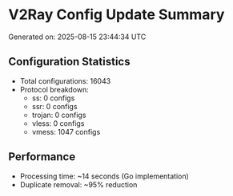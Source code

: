 # V2Ray Config Update Summary
Generated on: 2025-08-15 23:44:34 UTC

## Configuration Statistics
- Total configurations: 16043
- Protocol breakdown:
  - ss: 0 configs
  - ssr: 0 configs
  - trojan: 0 configs
  - vless: 0 configs
  - vmess: 1047 configs

## Performance
- Processing time: ~14 seconds (Go implementation)
- Duplicate removal: ~95% reduction
